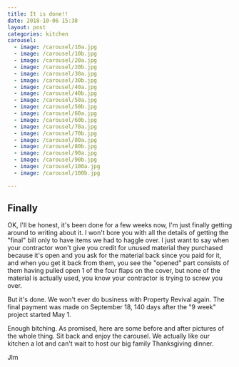 ```yaml
---
title: It is done!!
date: 2018-10-06 15:38
layout: post
categories: kitchen
carousel:
  - image: /carousel/10a.jpg
  - image: /carousel/10b.jpg
  - image: /carousel/20a.jpg
  - image: /carousel/20b.jpg
  - image: /carousel/30a.jpg
  - image: /carousel/30b.jpg
  - image: /carousel/40a.jpg
  - image: /carousel/40b.jpg
  - image: /carousel/50a.jpg
  - image: /carousel/50b.jpg
  - image: /carousel/60a.jpg
  - image: /carousel/60b.jpg
  - image: /carousel/70a.jpg
  - image: /carousel/70b.jpg
  - image: /carousel/80a.jpg
  - image: /carousel/80b.jpg
  - image: /carousel/90a.jpg
  - image: /carousel/90b.jpg
  - image: /carousel/100a.jpg
  - image: /carousel/100b.jpg

---
```


## Finally

OK, I'll be honest, it's been done for a few weeks now, I'm just finally getting around to writing about it. I won't bore you with all the details of getting the "final" bill only to have items we had to haggle over. I just want to say when your contractor won't give you credit for unused material they purchased because it's open and you ask for the material back since you paid for it, and when you get it back from them, you see the "opened" part consists of them having pulled open 1 of the four flaps on the cover, but none of the material is actually used, you know your contractor is trying to screw you over. 

But it's done. We won't ever do business with Property Revival again. The final payment was made on September 18, 140 days after the "9 week" project started May 1.

Enough bitching.  As promised, here are some before and after pictures of the whole thing. Sit back and enjoy the carousel. We actually like our kitchen a lot and can't wait to host our big family Thanksgiving dinner. 

 JIm
